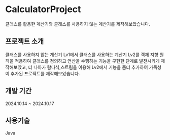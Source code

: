 # CalculatorProject
클래스를 활용한 계산기와 클래스를 사용하지 않는 계산기를 제작해보았습니다.
## 프로젝트 소개
클래스를 사용하지 않는 계산기 Lv1에서 클래스를 사용하는 계산기 Lv2를 객체 지향 원칙을 적용하여 클래스를 정의하고 연산을 수행하는 기능을 구현한 단계로 발전시키게 제작해보았고,
더 나아가 람다식,스트림을 이용해 Lv2에서 기능을 좀더 추가하여 가독성이 추가된 프로젝트를 제작해보았습니다.
## 개발 기간
2024.10.14 ~ 2024.10.17
## 사용기술
Java
